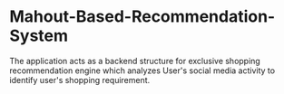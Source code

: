 # Mahout-Based-Recommendation-System

The application acts as a backend structure for exclusive shopping recommendation engine which analyzes User's social media activity to identify user's shopping requirement.

